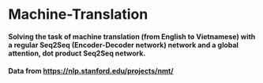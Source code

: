 # Machine-Translation
#### Solving the task of machine translation (from English to Vietnamese) with a regular Seq2Seq (Encoder-Decoder network) network and a global attention, dot product Seq2Seq network.
#### Data from https://nlp.stanford.edu/projects/nmt/
